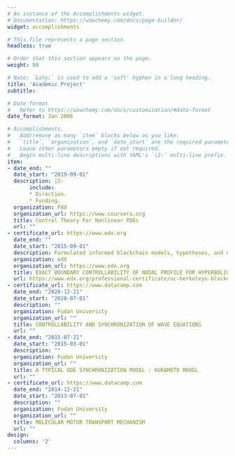 ```yaml
---
# An instance of the Accomplishments widget.
# Documentation: https://wowchemy.com/docs/page-builder/
widget: accomplishments

# This file represents a page section.
headless: true

# Order that this section appears on the page.
weight: 50

# Note: `&shy;` is used to add a 'soft' hyphen in a long heading.
title: 'Academic Project'
subtitle:  

# Date format
#   Refer to https://wowchemy.com/docs/customization/#date-format
date_format: Jan 2006

# Accomplishments.
#   Add/remove as many `item` blocks below as you like.
#   `title`, `organization`, and `date_start` are the required parameters.
#   Leave other parameters empty if not required.
#   Begin multi-line descriptions with YAML's `|2-` multi-line prefix.
item:
- date_end: ""
  date_start: "2019-09-01"
  description: |2-
       include:
       * Direction.
       * Funding.
  organization: FAU
  organization_url: https://www.coursera.org
  title: Control Theory For Nonlinear PDEs
  url: ""
- certificate_url: https://www.edx.org
  date_end: ""
  date_start: "2015-09-01"
  description: Formulated informed blockchain models, hypotheses, and use cases.
  organization: edX
  organization_url: https://www.edx.org
  title: EXACT BOUNDARY CONTROLLABILITY OF NODAL PROFILE FOR HYPERBOLIC SYSTEMS
  url: https://www.edx.org/professional-certificate/uc-berkeleyx-blockchain-fundamentals
- certificate_url: https://www.datacamp.com
  date_end: "2020-12-21"
  date_start: "2020-07-01"
  description: ""
  organization: Fudan University
  organization_url: ""
  title: CONTROLLABILITY AND SYNCHRONIZATION OF WAVE EQUATIONS
  url: ""
- date_end: "2015-07-21"
  date_start: "2015-03-01"
  description: ""
  organization: Fudan University
  organization_url: ""
  title: A TYPICAL ODE SYNCHRONIZATION MODEL : KURAMOTO MODEL
  url: ""
- certificate_url: https://www.datacamp.com
  date_end: "2014-12-21"
  date_start: "2013-07-01"
  description: ""
  organization: Fudan University
  organization_url: ""
  title: MOLECULAR MOTOR TRANSPORT MECHANISM
  url: ""
design:
  columns: '2' 
---
```

